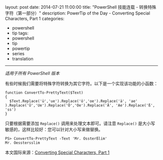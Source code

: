 ﻿layout: post
date: 2014-07-21 11:00:00
title: "PowerShell 技能连载 - 转换特殊字符（第一部分）"
description: PowerTip of the Day - Converting Special Characters, Part 1
categories:
- powershell
- tip
tags:
- powershell
- tip
- powertip
- series
- translation
---
_适用于所有 PowerShell 版本_

有些时候我们需要将特殊字符转换为其它字符。以下是一个实现该功能的小函数：

    function ConvertTo-PrettyText($Text)
    {
      $Text.Replace('ü','ue').Replace('ö','oe').Replace('ä', 'ae' ).Replace('Ü','Ue').Replace('Ö','Oe').Replace('Ä', 'Ae').Replace('ß', 'ss')
    }

只要根据需要添加 `Replace()` 调用来处理文本即可。请注意 `Replace()` 是大小写敏感的，这样比较好：您可以针对大小写来做替换。

    PS> ConvertTo-PrettyText -Text 'Mr. Össterßlim'
    Mr. Oesstersslim

<!--more-->
本文国际来源：[Converting Special Characters, Part 1](http://community.idera.com/powershell/powertips/b/tips/posts/converting-special-characters-part-1)
